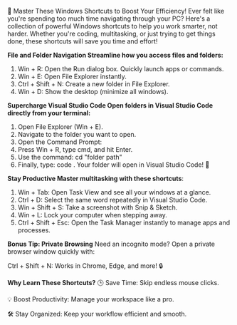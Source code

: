 🚀 Master These Windows Shortcuts to Boost Your Efficiency!
Ever felt like you're spending too much time navigating through your PC? Here's a collection of powerful Windows shortcuts to help you work smarter, not harder. Whether you're coding, multitasking, or just trying to get things done, these shortcuts will save you time and effort!

**File and Folder Navigation
Streamline how you access files and folders:**

1. Win + R: Open the Run dialog box. Quickly launch apps or commands.
2. Win + E: Open File Explorer instantly.
3. Ctrl + Shift + N: Create a new folder in File Explorer.
4. Win + D: Show the desktop (minimize all windows).



**Supercharge Visual Studio Code
Open folders in Visual Studio Code directly from your terminal:**

1. Open File Explorer (Win + E).
2. Navigate to the folder you want to open.
3. Open the Command Prompt:
4. Press Win + R, type cmd, and hit Enter.
5. Use the command:
cd "folder path"
6. Finally, type:
code .
Your folder will open in Visual Studio Code! 🎉


**Stay Productive
Master multitasking with these shortcuts**:

1. Win + Tab: Open Task View and see all your windows at a glance.
2. Ctrl + D: Select the same word repeatedly in Visual Studio Code.
3. Win + Shift + S: Take a screenshot with Snip & Sketch.
4. Win + L: Lock your computer when stepping away.
5. Ctrl + Shift + Esc: Open the Task Manager instantly to manage apps and processes.


**Bonus Tip: Private Browsing**
Need an incognito mode? Open a private browser window quickly with:

Ctrl + Shift + N: Works in Chrome, Edge, and more! 🔒



**Why Learn These Shortcuts?**
🕒 Save Time: Skip endless mouse clicks.

💡 Boost Productivity: Manage your workspace like a pro.

🛠️ Stay Organized: Keep your workflow efficient and smooth.


